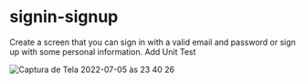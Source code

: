 # signin-signup
Create a screen that you can sign in with a valid email and password or sign up with some personal information.
Add Unit Test


![Captura de Tela 2022-07-05 às 23 40 26](https://user-images.githubusercontent.com/54872313/177456384-3c178d94-58bc-4441-856c-1a9132018b62.png)
